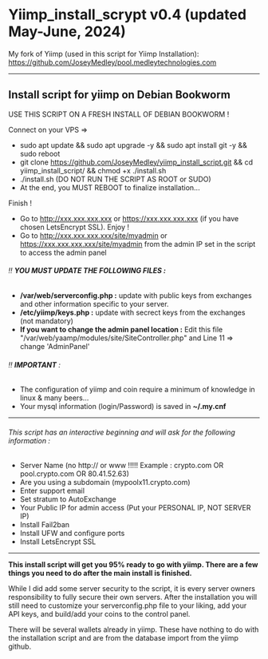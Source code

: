 # Yiimp_install_scrypt v0.4 (updated May-June, 2024)

My fork of Yiimp (used in this script for Yiimp Installation): https://github.com/JoseyMedley/pool.medleytechnologies.com

---

## Install script for yiimp on Debian Bookworm

USE THIS SCRIPT ON A FRESH INSTALL OF DEBIAN BOOKWORM !

Connect on your VPS =>

- sudo apt update && sudo apt upgrade -y && sudo apt install git -y && sudo reboot
- git clone https://github.com/JoseyMedley/yiimp_install_script.git && cd yiimp_install_script/ && chmod +x ./install.sh
- ./install.sh (DO NOT RUN THE SCRIPT AS ROOT or SUDO)
- At the end, you MUST REBOOT to finalize installation...

Finish !

- Go to http://xxx.xxx.xxx.xxx or https://xxx.xxx.xxx.xxx (if you have chosen LetsEncrypt SSL). Enjoy !
- Go to http://xxx.xxx.xxx.xxx/site/myadmin or https://xxx.xxx.xxx.xxx/site/myadmin from the admin IP set in the script to access the admin panel

###### :bangbang: **YOU MUST UPDATE THE FOLLOWING FILES :**

- **/var/web/serverconfig.php :** update with public keys from exchanges and other information specific to your server.
- **/etc/yiimp/keys.php :** update with secrect keys from the exchanges (not mandatory)
- **If you want to change the admin panel location :** Edit this file "/var/web/yaamp/modules/site/SiteController.php" and Line 11 => change 'AdminPanel'

###### :bangbang: **IMPORTANT** :

- The configuration of yiimp and coin require a minimum of knowledge in linux & many beers...
- Your mysql information (login/Password) is saved in **~/.my.cnf**

---

###### This script has an interactive beginning and will ask for the following information :

- Server Name (no http:// or www !!!!! Example : crypto.com OR pool.crypto.com OR 80.41.52.63)
- Are you using a subdomain (mypoolx11.crypto.com)
- Enter support email
- Set stratum to AutoExchange
- Your Public IP for admin access (Put your PERSONAL IP, NOT SERVER IP)
- Install Fail2ban
- Install UFW and configure ports
- Install LetsEncrypt SSL

---

**This install script will get you 95% ready to go with yiimp. There are a few things you need to do after the main install is finished.**

While I did add some server security to the script, it is every server owners responsibility to fully secure their own servers. After the installation you will still need to customize your serverconfig.php file to your liking, add your API keys, and build/add your coins to the control panel.

There will be several wallets already in yiimp. These have nothing to do with the installation script and are from the database import from the yiimp github.
